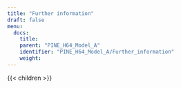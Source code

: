 ```yaml
---
title: "Further information"
draft: false
menu:
  docs:
    title:
    parent: "PINE_H64_Model_A"
    identifier: "PINE_H64_Model_A/Further_information"
    weight: 
---
```


{{< children >}}
